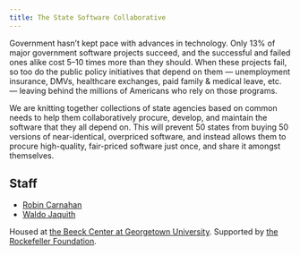 ```yaml
---
title: The State Software Collaborative
---
```


Government hasn’t kept pace with advances in technology. Only 13% of major government software projects succeed, and the successful and failed ones alike cost 5–10 times more than they should. When these projects fail, so too do the public policy initiatives that depend on them — unemployment insurance, DMVs, healthcare exchanges, paid family &amp; medical leave, etc. — leaving behind the millions of Americans who rely on those programs.

We are knitting together collections of state agencies based on common needs to help them collaboratively procure, develop, and maintain the software that they all depend on. This will prevent 50 states from buying 50 versions of near-identical, overpriced software, and instead allows them to procure high-quality, fair-priced software just once, and share it amongst themselves.

## Staff

- [Robin Carnahan](https://beeckcenter.georgetown.edu/person/robin-carnahan/)
- [Waldo Jaquith](https://beeckcenter.georgetown.edu/person/waldo-jaquith/)

Housed at <a href="https://beeckcenter.georgetown.edu/">the Beeck Center at Georgetown University</a>. Supported by <a href="https://www.rockefellerfoundation.org/">the Rockefeller Foundation</a>.
